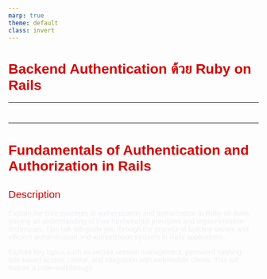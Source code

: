 ```yaml
---
marp: true
theme: default
class: invert
---
```


<style>
  @import url('https://fonts.googleapis.com/css2?family=Anuphan:wght@100..700&display=swap');

  :root {
    --color-1: #D30001;
    --color-2: #F0F0F4;
    --color-3: #F0F0F4;
  }

  section {
    background: #2D2A2A;
  }

  h1, b, strong,
  h2, h3, h4,
  a,
  p {
    font-family: "Anuphan", sans-serif;
  }

  h1, b, strong {
    color: var(--color-1) !important;
    font-weight: bold;
  }

  h2, h3, h4 {
    color: var(--color-1) !important;
    font-weight: 500;
  }

  a {
    color: var(--color-2) !important;
    font-weight: 500;
    font-style: italic;
    text-decoration: underline;
  }

  p {
    color: var(--color-3) !important;
    font-weight: 300;
  }

  footer {
    font-size: 20px;
    text-align: right;
  }
</style>

# **Backend Authentication ด้วย Ruby on Rails**

---
#
---

# Fundamentals of Authentication and Authorization in Rails

## Description

Explain the core concepts of authentication and authorization in Ruby on Rails, gaining an understanding of their fundamental principles and implementation techniques. This talk will guide you through the process of building secure and efficient authentication and authorization systems in Rails applications.

Explore key topics such as secure session management, password hashing, role-based access control, and integration with web/mobile clients. This will feature a code-walkthrough
